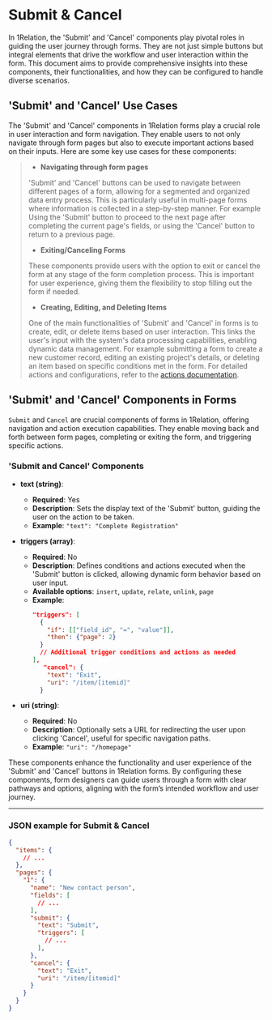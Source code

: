 # Submit & Cancel

In 1Relation, the 'Submit' and 'Cancel' components play pivotal roles in guiding the user journey through forms. They are not just simple buttons but integral elements that drive the workflow and user interaction within the form. This document aims to provide comprehensive insights into these components, their functionalities, and how they can be configured to handle diverse scenarios.

## 'Submit' and 'Cancel' Use Cases

The 'Submit' and 'Cancel' components in 1Relation forms play a crucial role in user interaction and form navigation. They enable users to not only navigate through form pages but also to execute important actions based on their inputs. Here are some key use cases for these components:

>- **Navigating through form pages**
>
> 'Submit' and 'Cancel' buttons can be used to navigate between different pages of a form, allowing for a segmented and organized data entry process. This is particularly useful in multi-page forms where information is collected in a step-by-step manner. For example Using the 'Submit' button to proceed to the next page after completing the current page's fields, or using the 'Cancel' button to return to a previous page.
>
>- **Exiting/Canceling Forms**
>
> These components provide users with the option to exit or cancel the form at any stage of the form completion process. This is important for user experience, giving them the flexibility to stop filling out the form if needed.
>
>- **Creating, Editing, and Deleting Items**
>
> One of the main functionalities of 'Submit' and 'Cancel' in forms is to create, edit, or delete items based on user interaction. This links the user's input with the system's data processing capabilities, enabling dynamic data management. For example submitting a form to create a new customer record, editing an existing project's details, or deleting an item based on specific conditions met in the form. For detailed actions and configurations, refer to the [actions documentation](/docs/actions-documentation).

## 'Submit' and 'Cancel' Components in Forms

`Submit` and `Cancel` are crucial components of forms in 1Relation, offering navigation and action execution capabilities. They enable moving back and forth between form pages, completing or exiting the form, and triggering specific actions.

### 'Submit and Cancel' Components
- **text (string)**:
  - **Required**: Yes
  - **Description**: Sets the display text of the 'Submit' button, guiding the user on the action to be taken.
  - **Example**: `"text": "Complete Registration"`

- **triggers (array)**:
  - **Required**: No
  - **Description**: Defines conditions and actions executed when the 'Submit' button is clicked, allowing dynamic form behavior based on user input.
  - **Available options**: `insert`, `update`, `relate`, `unlink`, `page`
  - **Example**:
    ```json
    "triggers": [
      {
        "if": [["field_id", "=", "value"]],
        "then": {"page": 2}
      }
      // Additional trigger conditions and actions as needed
    ],
       "cancel": {
        "text": "Exit",
        "uri": "/item/[itemid]"
      }
    ```

- **uri (string)**:
  - **Required**: No
  - **Description**: Optionally sets a URL for redirecting the user upon clicking 'Cancel', useful for specific navigation paths.
  - **Example**: `"uri": "/homepage"`

These components enhance the functionality and user experience of the 'Submit' and 'Cancel' buttons in 1Relation forms. By configuring these components, form designers can guide users through a form with clear pathways and options, aligning with the form’s intended workflow and user journey.

---

### JSON example for Submit & Cancel

```json
{
  "items": {
    // ...
  },
  "pages": {
    "1": {
      "name": "New contact person",
      "fields": [
        // ...
      ],
      "submit": {
        "text": "Submit",
        "triggers": [
          // ...
        ],
      },
      "cancel": {
        "text": "Exit",
        "uri": "/item/[itemid]"
      }
    }
  }
}
```